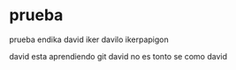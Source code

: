 # prueba
prueba
endika
david
iker
davilo
ikerpapigon

david esta  aprendiendo git
david no es tonto
se como david
